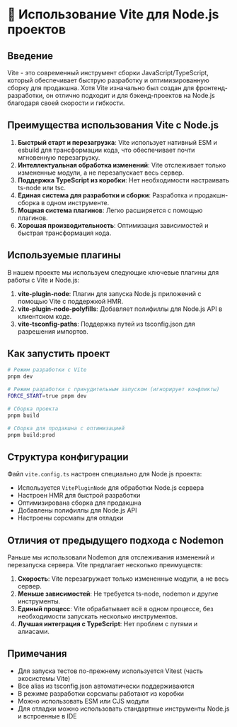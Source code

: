 # 🚀 Использование Vite для Node.js проектов

## Введение

Vite - это современный инструмент сборки JavaScript/TypeScript, который обеспечивает быструю разработку и оптимизированную сборку для продакшна. Хотя Vite изначально был создан для фронтенд-разработки, он отлично подходит и для бэкенд-проектов на Node.js благодаря своей скорости и гибкости.

## Преимущества использования Vite с Node.js

1. **Быстрый старт и перезагрузка**: Vite использует нативный ESM и esbuild для трансформации кода, что обеспечивает почти мгновенную перезагрузку.
2. **Интеллектуальная обработка изменений**: Vite отслеживает только измененные модули, а не перезапускает весь сервер.
3. **Поддержка TypeScript из коробки**: Нет необходимости настраивать ts-node или tsc.
4. **Единая система для разработки и сборки**: Разработка и продакшн-сборка в одном инструменте.
5. **Мощная система плагинов**: Легко расширяется с помощью плагинов.
6. **Хорошая производительность**: Оптимизация зависимостей и быстрая трансформация кода.

## Используемые плагины

В нашем проекте мы используем следующие ключевые плагины для работы с Vite и Node.js:

1. **vite-plugin-node**: Плагин для запуска Node.js приложений с помощью Vite с поддержкой HMR.
2. **vite-plugin-node-polyfills**: Добавляет полифиллы для Node.js API в клиентском коде.
3. **vite-tsconfig-paths**: Поддержка путей из tsconfig.json для разрешения импортов.

## Как запустить проект

```bash
# Режим разработки с Vite
pnpm dev

# Режим разработки с принудительным запуском (игнорирует конфликты)
FORCE_START=true pnpm dev

# Сборка проекта
pnpm build

# Сборка для продакшна с оптимизацией
pnpm build:prod
```

## Структура конфигурации

Файл `vite.config.ts` настроен специально для Node.js проекта:

- Используется `VitePluginNode` для обработки Node.js сервера
- Настроен HMR для быстрой разработки
- Оптимизирована сборка для продакшна
- Добавлены полифиллы для Node.js API
- Настроены сорсмапы для отладки

## Отличия от предыдущего подхода с Nodemon

Раньше мы использовали Nodemon для отслеживания изменений и перезапуска сервера. Vite предлагает несколько преимуществ:

1. **Скорость**: Vite перезагружает только измененные модули, а не весь сервер.
2. **Меньше зависимостей**: Не требуется ts-node, nodemon и другие инструменты.
3. **Единый процесс**: Vite обрабатывает всё в одном процессе, без необходимости запускать несколько инструментов.
4. **Лучшая интеграция с TypeScript**: Нет проблем с путями и алиасами.

## Примечания

- Для запуска тестов по-прежнему используется Vitest (часть экосистемы Vite)
- Все alias из tsconfig.json автоматически поддерживаются
- В режиме разработки сорсмапы работают из коробки
- Можно использовать ESM или CJS модули
- Для отладки можно использовать стандартные инструменты Node.js и встроенные в IDE 